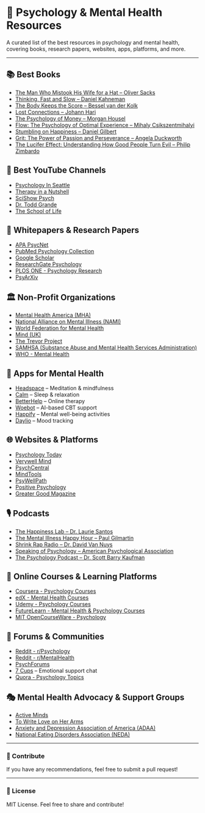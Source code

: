 # 📘 Psychology & Mental Health Resources

A curated list of the best resources in psychology and mental health, covering books, research papers, websites, apps, platforms, and more.

---

## 📚 Best Books
- [The Man Who Mistook His Wife for a Hat – Oliver Sacks](https://www.goodreads.com/book/show/63697.The_Man_Who_Mistook_His_Wife_for_a_Hat_and_Other_Clinical_Tales)
- [Thinking, Fast and Slow – Daniel Kahneman](https://www.goodreads.com/book/show/11468377-thinking-fast-and-slow)
- [The Body Keeps the Score – Bessel van der Kolk](https://www.goodreads.com/book/show/18693771-the-body-keeps-the-score)
- [Lost Connections – Johann Hari](https://www.goodreads.com/book/show/34921573-lost-connections)
- [The Psychology of Money – Morgan Housel](https://www.goodreads.com/book/show/41881472-the-psychology-of-money)
- [Flow: The Psychology of Optimal Experience – Mihaly Csikszentmihalyi](https://www.goodreads.com/book/show/66354.Flow)
- [Stumbling on Happiness – Daniel Gilbert](https://www.goodreads.com/book/show/56627.Stumbling_on_Happiness)
- [Grit: The Power of Passion and Perseverance – Angela Duckworth](https://www.goodreads.com/book/show/27213329-grit)
- [The Lucifer Effect: Understanding How Good People Turn Evil – Philip Zimbardo](https://www.goodreads.com/book/show/359194.The_Lucifer_Effect)

## 🎥 Best YouTube Channels
- [Psychology In Seattle](https://www.youtube.com/user/PsychologyInSeattle)
- [Therapy in a Nutshell](https://www.youtube.com/c/TherapyinaNutshell)
- [SciShow Psych](https://www.youtube.com/c/scishowpsych)
- [Dr. Todd Grande](https://www.youtube.com/c/ToddGrande)
- [The School of Life](https://www.youtube.com/schooloflifechannel)

## 📄 Whitepapers & Research Papers
- [APA PsycNet](https://psycnet.apa.org/)
- [PubMed Psychology Collection](https://pubmed.ncbi.nlm.nih.gov/)
- [Google Scholar](https://scholar.google.com/)
- [ResearchGate Psychology](https://www.researchgate.net/search/publication?q=psychology)
- [PLOS ONE - Psychology Research](https://journals.plos.org/plosone/browse/psychology)
- [PsyArXiv](https://psyarxiv.com/)

## 🏛️ Non-Profit Organizations
- [Mental Health America (MHA)](https://www.mhanational.org/)
- [National Alliance on Mental Illness (NAMI)](https://www.nami.org/)
- [World Federation for Mental Health](https://wfmh.global/)
- [Mind (UK)](https://www.mind.org.uk/)
- [The Trevor Project](https://www.thetrevorproject.org/)
- [SAMHSA (Substance Abuse and Mental Health Services Administration)](https://www.samhsa.gov/)
- [WHO - Mental Health](https://www.who.int/health-topics/mental-health)

## 📱 Apps for Mental Health
- [Headspace](https://www.headspace.com/) – Meditation & mindfulness
- [Calm](https://www.calm.com/) – Sleep & relaxation
- [BetterHelp](https://www.betterhelp.com/) – Online therapy
- [Woebot](https://woebothealth.com/) – AI-based CBT support
- [Happify](https://www.happify.com/) – Mental well-being activities
- [Daylio](https://daylio.net/) – Mood tracking

## 🌐 Websites & Platforms
- [Psychology Today](https://www.psychologytoday.com/)
- [Verywell Mind](https://www.verywellmind.com/)
- [PsychCentral](https://psychcentral.com/)
- [MindTools](https://www.mindtools.com/)
- [PsyWellPath](https://psywellpath.com/)
- [Positive Psychology](https://positivepsychology.com/)
- [Greater Good Magazine](https://greatergood.berkeley.edu/)

## 🎙️ Podcasts
- [The Happiness Lab – Dr. Laurie Santos](https://www.happinesslab.fm/)
- [The Mental Illness Happy Hour – Paul Gilmartin](https://mentalpod.com/)
- [Shrink Rap Radio – Dr. David Van Nuys](http://shrinkrapradio.com/)
- [Speaking of Psychology – American Psychological Association](https://www.apa.org/news/podcasts/speaking-of-psychology)
- [The Psychology Podcast – Dr. Scott Barry Kaufman](https://scottbarrykaufman.com/podcast/)

## 🏫 Online Courses & Learning Platforms
- [Coursera - Psychology Courses](https://www.coursera.org/browse/health/psychology)
- [edX - Mental Health Courses](https://www.edx.org/learn/mental-health)
- [Udemy - Psychology Courses](https://www.udemy.com/courses/search/?q=psychology)
- [FutureLearn - Mental Health & Psychology Courses](https://www.futurelearn.com/subjects/psychology-and-mental-health-courses)
- [MIT OpenCourseWare - Psychology](https://ocw.mit.edu/courses/brain-and-cognitive-sciences/)

## 🧠 Forums & Communities
- [Reddit - r/Psychology](https://www.reddit.com/r/psychology/)
- [Reddit - r/MentalHealth](https://www.reddit.com/r/mentalhealth/)
- [PsychForums](https://www.psychforums.com/)
- [7 Cups](https://www.7cups.com/) – Emotional support chat
- [Quora - Psychology Topics](https://www.quora.com/topic/Psychology)

## 🎭 Mental Health Advocacy & Support Groups
- [Active Minds](https://www.activeminds.org/)
- [To Write Love on Her Arms](https://twloha.com/)
- [Anxiety and Depression Association of America (ADAA)](https://adaa.org/)
- [National Eating Disorders Association (NEDA)](https://www.nationaleatingdisorders.org/)

---

### 🚀 Contribute
If you have any recommendations, feel free to submit a pull request!

---

### 📜 License
MIT License. Feel free to share and contribute!
